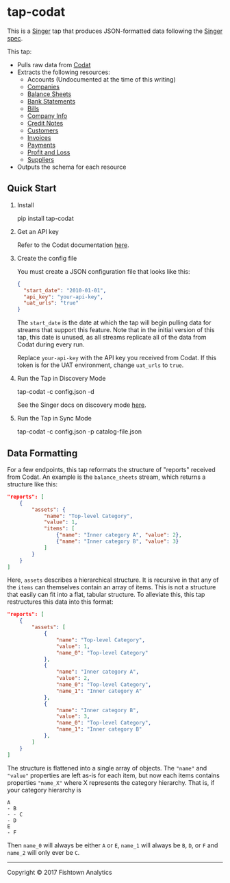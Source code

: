 # tap-codat

This is a [Singer](https://singer.io) tap that produces JSON-formatted data
following the [Singer
spec](https://github.com/singer-io/getting-started/blob/master/SPEC.md).

This tap:

- Pulls raw data from [Codat](https://www.codat.io/)
- Extracts the following resources:
  - Accounts (Undocumented at the time of this writing)
  - [Companies](https://docs.codat.io/dedfd4e4-c241-4cb0-8001-f19eaf32d723/?python#companies)
  - [Balance Sheets](https://docs.codat.io/dedfd4e4-c241-4cb0-8001-f19eaf32d723/?python#balance-sheet)
  - [Bank Statements](https://docs.codat.io/dedfd4e4-c241-4cb0-8001-f19eaf32d723/?python#bank-statements)
  - [Bills](https://docs.codat.io/dedfd4e4-c241-4cb0-8001-f19eaf32d723/?python#bills)
  - [Company Info](https://docs.codat.io/dedfd4e4-c241-4cb0-8001-f19eaf32d723/?python#company-info)
  - [Credit Notes](https://docs.codat.io/dedfd4e4-c241-4cb0-8001-f19eaf32d723/?python#credit-notes)
  - [Customers](https://docs.codat.io/dedfd4e4-c241-4cb0-8001-f19eaf32d723/?python#customers)
  - [Invoices](https://docs.codat.io/dedfd4e4-c241-4cb0-8001-f19eaf32d723/?python#invoices)
  - [Payments](https://docs.codat.io/dedfd4e4-c241-4cb0-8001-f19eaf32d723/?python#payments)
  - [Profit and Loss](https://docs.codat.io/dedfd4e4-c241-4cb0-8001-f19eaf32d723/?python#profit-and-loss)
  - [Suppliers](https://docs.codat.io/dedfd4e4-c241-4cb0-8001-f19eaf32d723/?python#suppliers)
- Outputs the schema for each resource

## Quick Start

1. Install

    pip install tap-codat

2. Get an API key

   Refer to the Codat documentation
   [here](https://docs.codat.io/dedfd4e4-c241-4cb0-8001-f19eaf32d723/?python#authentication).

3. Create the config file

   You must create a JSON configuration file that looks like this:

   ```json
   {
     "start_date": "2010-01-01",
     "api_key": "your-api-key",
     "uat_urls": "true"
   }
   ```

   The `start_date` is the date at which the tap will begin pulling data for
   streams that support this feature. Note that in the initial version of this
   tap, this date is unused, as all streams replicate all of the data from
   Codat during every run.

   Replace `your-api-key` with the API key you received from Codat. If this
   token is for the UAT environment, change `uat_urls` to `true`.

4. Run the Tap in Discovery Mode

    tap-codat -c config.json -d

   See the Singer docs on discovery mode
   [here](https://github.com/singer-io/getting-started/blob/master/BEST_PRACTICES.md#discover-mode-and-connection-checks).

5. Run the Tap in Sync Mode

    tap-codat -c config.json -p catalog-file.json

## Data Formatting

For a few endpoints, this tap reformats the structure of "reports" received
from Codat. An example is the `balance_sheets` stream, which returns a
structure like this:

```json
"reports": [
    {
        "assets": {
            "name": "Top-level Category",
            "value": 1,
            "items": [
                {"name": "Inner category A", "value": 2},
                {"name": "Inner category B", "value": 3}
            ]
        }
    }
]
```

Here, `assets` describes a hierarchical structure. It is recursive in that any
of the `items` can themselves contain an array of items. This is not a
structure that easily can fit into a flat, tabular structure. To alleviate
this, this tap restructures this data into this format:


```json
"reports": [
    {
        "assets": [
            {
                "name": "Top-level Category",
                "value": 1,
                "name_0": "Top-level Category"
            },
            {
                "name": "Inner category A",
                "value": 2,
                "name_0": "Top-level Category",
                "name_1": "Inner category A"
            },
            {
                "name": "Inner category B",
                "value": 3,
                "name_0": "Top-level Category",
                "name_1": "Inner category B"
            },
        ]
    }
]
```

The structure is flattened into a single array of objects. The `"name"` and
`"value"` properties are left as-is for each item, but now each items contains
properties `"name_X"` where X represents the category hierarchy. That is, if
your category hierarchy is

```
A
- B
- - C
- D
E
- F
```

Then `name_0` will always be either `A` or `E`, `name_1` will always be `B`,
`D`, or `F` and `name_2` will only ever be `C`.

---

Copyright &copy; 2017 Fishtown Analytics

